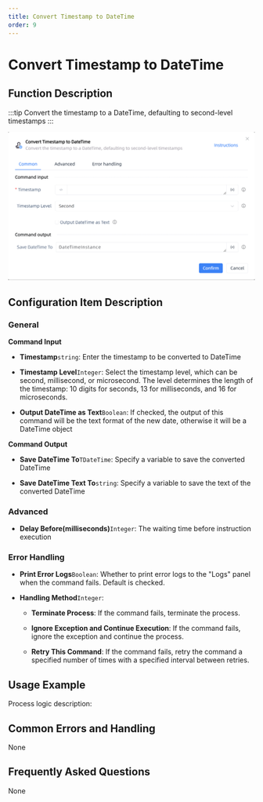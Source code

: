 ```yaml
---
title: Convert Timestamp to DateTime
order: 9
---
```


# Convert Timestamp to DateTime

## Function Description

:::tip 
Convert the timestamp to a DateTime, defaulting to second-level timestamps
:::

![Convert Timestamp to DateTime](../../../assets/Convert%20Timestamp%20to%20DateTime_command.png)

## Configuration Item Description

### General

**Command Input**

- **Timestamp**`string`: Enter the timestamp to be converted to DateTime

- **Timestamp Level**`Integer`: Select the timestamp level, which can be second, millisecond, or microsecond. The level determines the length of the timestamp: 10 digits for seconds, 13 for milliseconds, and 16 for microseconds.

- **Output DateTime as Text**`Boolean`: If checked, the output of this command will be the text format of the new date, otherwise it will be a DateTime object


**Command Output**

- **Save DateTime To**`TDateTime`: Specify a variable to save the converted DateTime

- **Save DateTime Text To**`string`: Specify a variable to save the text of the converted DateTime

### Advanced

- **Delay Before(milliseconds)**`Integer`: The waiting time before instruction execution

### Error Handling

- **Print Error Logs**`Boolean`: Whether to print error logs to the "Logs" panel when the command fails. Default is checked. 

- **Handling Method**`Integer`:

    - **Terminate Process**: If the command fails, terminate the process.

    - **Ignore Exception and Continue Execution**: If the command fails, ignore the exception and continue the process.

    - **Retry This Command**: If the command fails, retry the command a specified number of times with a specified interval between retries.

## Usage Example

Process logic description:

## Common Errors and Handling

None

## Frequently Asked Questions

None

